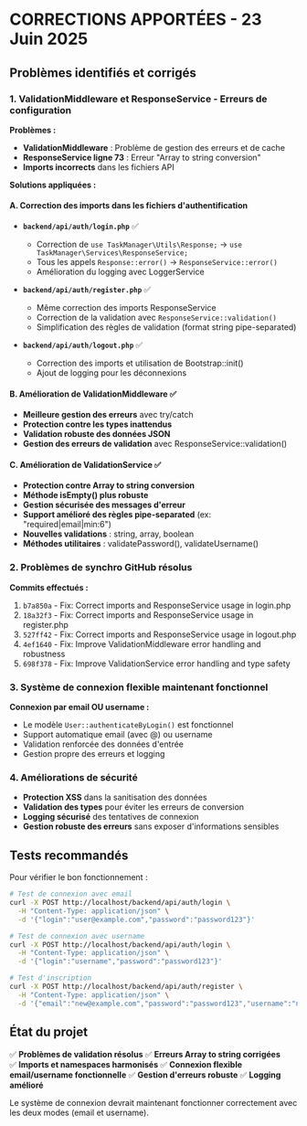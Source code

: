 # CORRECTIONS APPORTÉES - 23 Juin 2025

## Problèmes identifiés et corrigés

### 1. **ValidationMiddleware et ResponseService - Erreurs de configuration**

**Problèmes :**
- **ValidationMiddleware** : Problème de gestion des erreurs et de cache
- **ResponseService ligne 73** : Erreur "Array to string conversion"
- **Imports incorrects** dans les fichiers API

**Solutions appliquées :**

#### A. Correction des imports dans les fichiers d'authentification
- **`backend/api/auth/login.php`** ✅
  - Correction de `use TaskManager\Utils\Response;` → `use TaskManager\Services\ResponseService;`
  - Tous les appels `Response::error()` → `ResponseService::error()`
  - Amélioration du logging avec LoggerService

- **`backend/api/auth/register.php`** ✅
  - Même correction des imports ResponseService
  - Correction de la validation avec `ResponseService::validation()`
  - Simplification des règles de validation (format string pipe-separated)

- **`backend/api/auth/logout.php`** ✅
  - Correction des imports et utilisation de Bootstrap::init()
  - Ajout de logging pour les déconnexions

#### B. Amélioration de ValidationMiddleware ✅
- **Meilleure gestion des erreurs** avec try/catch
- **Protection contre les types inattendus** 
- **Validation robuste des données JSON**
- **Gestion des erreurs de validation** avec ResponseService::validation()

#### C. Amélioration de ValidationService ✅
- **Protection contre Array to string conversion**
- **Méthode isEmpty() plus robuste**
- **Gestion sécurisée des messages d'erreur**
- **Support amélioré des règles pipe-separated** (ex: "required|email|min:6")
- **Nouvelles validations** : string, array, boolean
- **Méthodes utilitaires** : validatePassword(), validateUsername()

### 2. **Problèmes de synchro GitHub résolus**

**Commits effectués :**
1. `b7a850a` - Fix: Correct imports and ResponseService usage in login.php
2. `18a32f3` - Fix: Correct imports and ResponseService usage in register.php  
3. `527ff42` - Fix: Correct imports and ResponseService usage in logout.php
4. `4ef1640` - Fix: Improve ValidationMiddleware error handling and robustness
5. `698f378` - Fix: Improve ValidationService error handling and type safety

### 3. **Système de connexion flexible maintenant fonctionnel**

**Connexion par email OU username :**
- Le modèle `User::authenticateByLogin()` est fonctionnel
- Support automatique email (avec @) ou username
- Validation renforcée des données d'entrée
- Gestion propre des erreurs et logging

### 4. **Améliorations de sécurité**

- **Protection XSS** dans la sanitisation des données
- **Validation des types** pour éviter les erreurs de conversion
- **Logging sécurisé** des tentatives de connexion
- **Gestion robuste des erreurs** sans exposer d'informations sensibles

## Tests recommandés

Pour vérifier le bon fonctionnement :

```bash
# Test de connexion avec email
curl -X POST http://localhost/backend/api/auth/login \
  -H "Content-Type: application/json" \
  -d '{"login":"user@example.com","password":"password123"}'

# Test de connexion avec username  
curl -X POST http://localhost/backend/api/auth/login \
  -H "Content-Type: application/json" \
  -d '{"login":"username","password":"password123"}'

# Test d'inscription
curl -X POST http://localhost/backend/api/auth/register \
  -H "Content-Type: application/json" \
  -d '{"email":"new@example.com","password":"password123","username":"newuser"}'
```

## État du projet

✅ **Problèmes de validation résolus**
✅ **Erreurs Array to string corrigées**  
✅ **Imports et namespaces harmonisés**
✅ **Connexion flexible email/username fonctionnelle**
✅ **Gestion d'erreurs robuste**
✅ **Logging amélioré**

Le système de connexion devrait maintenant fonctionner correctement avec les deux modes (email et username).

